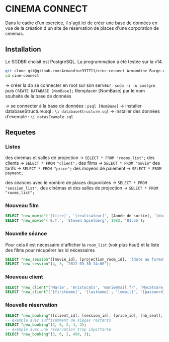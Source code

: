# CINEMA CONNECT

Dans le cadre d'un exercice, il s'agit ici de créer une base de données en vue de la création d'un site de réservation de places d'une corporation de cinemas.

## Installation

Le SGDBR choisit est PostgreSQL. La programmation a été testée sur la v14.

```bash
git clone git@github.com:Armandine337711/cine-connect_Armandine_Barge.git
cd cine-connect
```

-> créer la db
    se connecter en root sur son serveur :
    `sudo -i -u postgre`
    puis
    `CREATE DATABASE [NomBase];`
Remplacer [NomBase] par le nom souhaité de la base de données

-> se connecter à la base de données : `psql [NomBase]`
-> installer databaseStructure.sql : `\i databaseStructure.sql`
-> installer des données d'exemple : `\i datasExample.sql`

## Requetes

### Listes

des cinémas et salles de projection -> `SELECT * FROM "rooms_list";`
des clients -> `SELECT * FROM "client";`
des films -> `SELECT * FROM "movie"`
des tarifs -> `SELECT * FROM "price";`
des moyens de paiement -> `SELECT * FROM payment;`

des séances avec le nombre de places disponibles -> `SELECT * FROM "session_list";`
des cinémas et des salles de projection -> `SELECT * FROM "rooms_list";`

### Nouveau film

```sql
SELECT "new_movie"('[titre]', '[realisateur]', [Année de sortie], '[duree au format hh:mm]');
SELECT "new_movie"('E.T.', 'Steven Spielberg', 1982, '01:55');
```

### Nouvelle séance

Pour cela il est nécessaire d'afficher la `room_list` (voir plus haut) et la liste des films pour récupérer les id nécessaires

```sql
SELECT "new_session"([movie_id], [projection_room_id], '[date au format YYYY-MM-DD HH:MM]');
SELECT "new_session"(4, 3, '2022-03-30 14:00');
```

### Nouveau client

```sql
SELECT "new_client"('Marie', 'Aristocats', 'marie@mail.fr', 'Mycatsare_3');
SELECT "new_client"('[firstname]', '[lastname]', '[email]', '[password]');
```
### Nouvelle réservation

```sql
SELECT "new_booking"([client_id], [session_id], [price_id], [nb_seat], [payment_id]);
-- exemple avec suffisamment de sièges restants
SELECT "new_booking"(3, 6, 2, 4, 3);
-- exemple avec une réservation trop importante
SELECT "new_booking"(3, 6, 2, 450, 3);
```